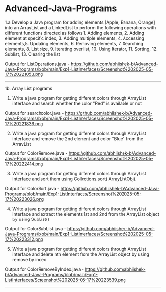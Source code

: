 # Advanced-Java-Programs
1.a Develop a Java program for adding elements [Apple, Banana, Orange] into an ArrayList and a LinkedList to perform the following operations with different functions directed as follows 1. Adding elements, 2. Adding element at specific index, 3. Adding multiple elements, 4. Accessing elements,5. Updating elements, 6. Removing elements, 7. Searching elements, 8. List size, 9. Iterating over list, 10. Using Iterator, 11. Sorting, 12. Sublist, 13. Clearing the list

Output for ListOperations.java - https://github.com/abhiishek-b/Advanced-Java-Programs/blob/main/Exp1-ListInterfaces/Screenshot%202025-05-17%20221053.png

---------------------------------------------------------------------------------------------------------------------------------------------------------------------------------------------------------------------

1b. Array List programs
1. Write a java program for getting different colors through ArrayList interface and search whether the color "Red" is available or not

Output for searchcolor.java - https://github.com/abhiishek-b/Advanced-Java-Programs/blob/main/Exp1-ListInterfaces/Screenshot%202025-05-17%20221836.png

2. Write a java program for getting different colors through ArrayList interface and remove the 2nd element and color "Blue" from the ArrayList

Output for ColorRemove.java - https://github.com/abhiishek-b/Advanced-Java-Programs/blob/main/Exp1-ListInterfaces/Screenshot%202025-05-17%20222414.png

3. Write a java program for getting different colors through ArrayList interface and sort them using Collections.sort( ArrayListObj).

Output for ColorSort.java - https://github.com/abhiishek-b/Advanced-Java-Programs/blob/main/Exp1-ListInterfaces/Screenshot%202025-05-17%20223026.png 

4. Write a java program for getting different colors through ArrayList interface and extract the elements 1st and 2nd from the ArrayList object by using SubList()

Output for ColorSubList.java - https://github.com/abhiishek-b/Advanced-Java-Programs/blob/main/Exp1-ListInterfaces/Screenshot%202025-05-17%20223312.png

5. Write a java program for getting different colors through ArrayList interface and delete nth element from the ArrayList object by using remove by index

Output for ColorRemoveByIndex.java - https://github.com/abhiishek-b/Advanced-Java-Programs/blob/main/Exp1-ListInterfaces/Screenshot%202025-05-17%20223539.png

---------------------------------------------------------------------------------------------------------------------------------------------------------------------------------------------------------------------


